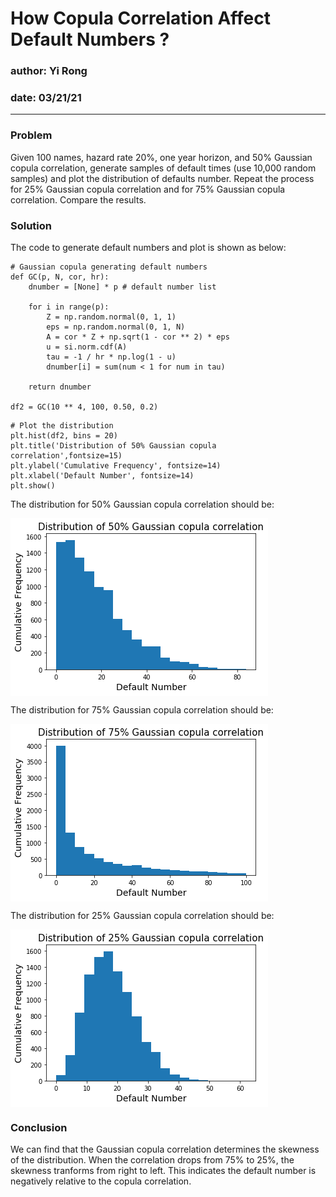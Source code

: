 # How Copula Correlation Affect Default Numbers ?
 
### author: Yi Rong
### date: 03/21/21

---

### Problem
Given 100 names, hazard rate 20%, one year horizon, and 50% Gaussian copula correlation,
generate samples of default times (use 10,000 random samples) and plot the distribution of
defaults number. Repeat the process for 25% Gaussian copula correlation and for 75% Gaussian
copula correlation. Compare the results.

### Solution

The code to generate default numbers and plot is shown as below:

```{python }
# Gaussian copula generating default numbers
def GC(p, N, cor, hr):
    dnumber = [None] * p # default number list
    
    for i in range(p):
        Z = np.random.normal(0, 1, 1)
        eps = np.random.normal(0, 1, N)
        A = cor * Z + np.sqrt(1 - cor ** 2) * eps
        u = si.norm.cdf(A)
        tau = -1 / hr * np.log(1 - u)
        dnumber[i] = sum(num < 1 for num in tau)  
    
    return dnumber

df2 = GC(10 ** 4, 100, 0.50, 0.2)
```

```{python }
# Plot the distribution
plt.hist(df2, bins = 20)
plt.title('Distribution of 50% Gaussian copula correlation',fontsize=15)
plt.ylabel('Cumulative Frequency', fontsize=14)
plt.xlabel('Default Number', fontsize=14)
plt.show()
```
The distribution for 50% Gaussian copula correlation should be:

<img src="media/image1.png" align="center">

The distribution for 75% Gaussian copula correlation should be:

<img src="media/image2.png" align="center">

The distribution for 25% Gaussian copula correlation should be:

<img src="media/image3.png" align="center">

### Conclusion
We can find that the Gaussian copula correlation determines the skewness of the
distribution. When the correlation drops from 75% to 25%, the skewness tranforms from right to
left. This indicates the default number is negatively relative to the copula correlation.